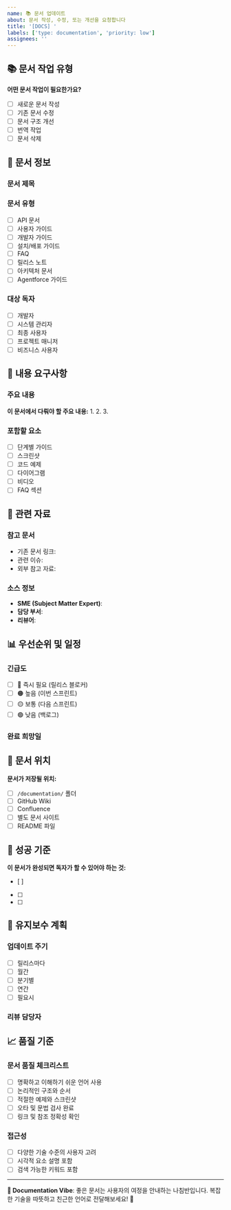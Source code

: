 ```yaml
---
name: 📚 문서 업데이트
about: 문서 작성, 수정, 또는 개선을 요청합니다
title: '[DOCS] '
labels: ['type: documentation', 'priority: low']
assignees: ''
---
```


## 📚 문서 작업 유형

**어떤 문서 작업이 필요한가요?**
- [ ] 새로운 문서 작성
- [ ] 기존 문서 수정
- [ ] 문서 구조 개선
- [ ] 번역 작업
- [ ] 문서 삭제

## 📄 문서 정보

### 문서 제목


### 문서 유형
- [ ] API 문서
- [ ] 사용자 가이드
- [ ] 개발자 가이드
- [ ] 설치/배포 가이드
- [ ] FAQ
- [ ] 릴리스 노트
- [ ] 아키텍처 문서
- [ ] Agentforce 가이드

### 대상 독자
- [ ] 개발자
- [ ] 시스템 관리자
- [ ] 최종 사용자
- [ ] 프로젝트 매니저
- [ ] 비즈니스 사용자

## 📝 내용 요구사항

### 주요 내용
**이 문서에서 다뤄야 할 주요 내용:**
1. 
2. 
3. 

### 포함할 요소
- [ ] 단계별 가이드
- [ ] 스크린샷
- [ ] 코드 예제
- [ ] 다이어그램
- [ ] 비디오
- [ ] FAQ 섹션

## 🔗 관련 자료

### 참고 문서
- 기존 문서 링크: 
- 관련 이슈: 
- 외부 참고 자료: 

### 소스 정보
- **SME (Subject Matter Expert)**: 
- **담당 부서**: 
- **리뷰어**: 

## 📊 우선순위 및 일정

### 긴급도
- [ ] 🔴 즉시 필요 (릴리스 블로커)
- [ ] 🟠 높음 (이번 스프린트)
- [ ] 🟡 보통 (다음 스프린트)
- [ ] 🟢 낮음 (백로그)

### 완료 희망일


## 📍 문서 위치

**문서가 저장될 위치:**
- [ ] `/documentation/` 폴더
- [ ] GitHub Wiki
- [ ] Confluence
- [ ] 별도 문서 사이트
- [ ] README 파일

## 🎯 성공 기준

**이 문서가 완성되면 독자가 할 수 있어야 하는 것:**
- [ ] 
- [ ] 
- [ ] 

## 🔄 유지보수 계획

### 업데이트 주기
- [ ] 릴리스마다
- [ ] 월간
- [ ] 분기별
- [ ] 연간
- [ ] 필요시

### 리뷰 담당자


## 📈 품질 기준

### 문서 품질 체크리스트
- [ ] 명확하고 이해하기 쉬운 언어 사용
- [ ] 논리적인 구조와 순서
- [ ] 적절한 예제와 스크린샷
- [ ] 오타 및 문법 검사 완료
- [ ] 링크 및 참조 정확성 확인

### 접근성
- [ ] 다양한 기술 수준의 사용자 고려
- [ ] 시각적 요소 설명 포함
- [ ] 검색 가능한 키워드 포함

---

**📖 Documentation Vibe**: 좋은 문서는 사용자의 여정을 안내하는 나침반입니다. 복잡한 기술을 따뜻하고 친근한 언어로 전달해보세요! 🧭
